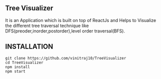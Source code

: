 ## Tree Visualizer
It is an Application which is built on top of ReactJs and Helps to Visualize the different tree traversal technique like DFS(preoder,inorder,postorder),level order traversal(BFS).

## INSTALLATION
```
git clone https://github.com/vinitraj10/TreeVisualizer
cd TreeVisualizer
npm install
npm start
```
